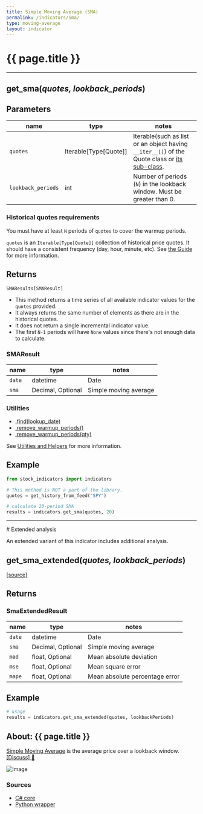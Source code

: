 ```yaml
---
title: Simple Moving Average (SMA)
permalink: /indicators/Sma/
type: moving-average
layout: indicator
---
```


# {{ page.title }}
<hr>

## **get_sma**(*quotes, lookback_periods*)

## Parameters

| name | type | notes
| -- |-- |--
| `quotes` | Iterable[Type[Quote]] | Iterable(such as list or an object having `__iter__()`) of the Quote class or [its sub-class]({{site.baseurl}}/guide/#using-custom-quote-classes).
| `lookback_periods` | int | Number of periods (`N`) in the lookback window.  Must be greater than 0.

<!-- | `candlePart` | CandlePart | Optional.  Specify the [OHLCV]({{site.baseurl}}/guide/#historical-quotes) candle part to evaluate.  See [CandlePart options](#candlepart-options) below.  Default is `CandlePart.Close` -->

### Historical quotes requirements

You must have at least `N` periods of `quotes` to cover the warmup periods.

`quotes` is an `Iterable[Type[Quote]]` collection of historical price quotes.  It should have a consistent frequency (day, hour, minute, etc).  See [the Guide]({{site.baseurl}}/guide/#historical-quotes) for more information.

<!-- 
### CandlePart options

| type | description
|-- |--
| `CandlePart.Open` | Use `Open` price
| `CandlePart.High` | Use `High` price
| `CandlePart.Low` | Use `Low` price
| `CandlePart.Close` | Use `Close` price (default)
| `CandlePart.Volume` | Use `Volume` -->

## Returns

```python
SMAResults[SMAResult]
```

- This method returns a time series of all available indicator values for the `quotes` provided.
- It always returns the same number of elements as there are in the historical quotes.
- It does not return a single incremental indicator value.
- The first `N-1` periods will have `None` values since there's not enough data to calculate.

### SMAResult

| name | type | notes
| -- |-- |--
| `date` | datetime | Date
| `sma` | Decimal, Optional | Simple moving average

### Utilities

- [.find(lookup_date)]({{site.baseurl}}/utilities#find-indicator-result-by-date)
- [.remove_warmup_periods()]({{site.baseurl}}/utilities#remove-warmup-periods)
- [.remove_warmup_periods(qty)]({{site.baseurl}}/utilities#remove-warmup-periods)

See [Utilities and Helpers]({{site.baseurl}}/utilities#utilities-for-indicator-results) for more information.

## Example

```python
from stock_indicators import indicators

# This method is NOT a part of the library.
quotes = get_history_from_feed("SPY")

# calculate 20-period SMA
results = indicators.get_sma(quotes, 20)
```


<hr>
# Extended analysis

An extended variant of this indicator includes additional analysis.

## **get_sma_extended**(*quotes, lookback_periods*)
    
[[source]]({{site.sourceurl}}/sma.py)


## Returns

### SmaExtendedResult

| name | type | notes
| -- |-- |--
| `date` | datetime | Date
| `sma` | Decimal, Optional | Simple moving average
| `mad` | float, Optional | Mean absolute deviation
| `mse` | float, Optional | Mean square error
| `mape` | float, Optional | Mean absolute percentage error

## Example

```python
# usage
results = indicators.get_sma_extended(quotes, lookbackPeriods)
```


## About: {{ page.title }}

[Simple Moving Average](https://en.wikipedia.org/wiki/Moving_average#Simple_moving_average) is the average price over a lookback window.
[[Discuss] :speech_balloon:]({{site.github.base_repository_url}}/discussions/240 "Community discussion about this indicator")

![image]({{site.charturl}}/Sma.png)

### Sources

- [C# core]({{site.base_sourceurl}}/s-z/Sma/Sma.cs)
- [Python wrapper]({{site.sourceurl}}/sma.py)
